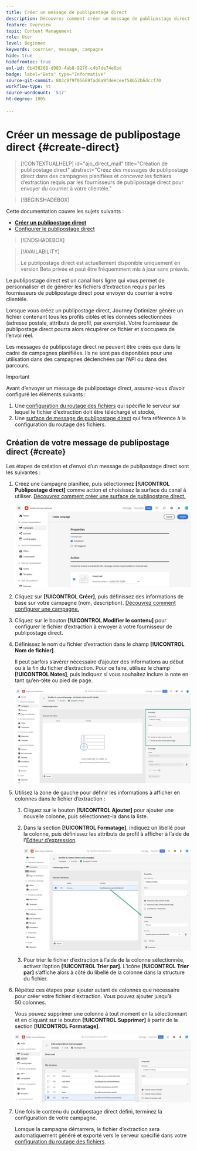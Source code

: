 ```yaml
---
title: Créer un message de publipostage direct
description: Découvrez comment créer un message de publipostage direct dans Journey Optimizer.
feature: Overview
topic: Content Management
role: User
level: Beginner
keywords: courrier, message, campagne
hide: true
hidefromtoc: true
exl-id: 6b438268-d983-4ab8-9276-c4b7de74e6bd
badge: label="Beta" type="Informative"
source-git-commit: 803c9f9f05669fad0a9fdeeceef58652b6dccf70
workflow-type: ht
source-wordcount: '517'
ht-degree: 100%

---
```


# Créer un message de publipostage direct {#create-direct}

>[!CONTEXTUALHELP]
>id="ajo_direct_mail"
>title="Création de publipostage direct"
>abstract="Créez des messages de publipostage direct dans des campagnes planifiées et concevez les fichiers d’extraction requis par les fournisseurs de publipostage direct pour envoyer du courrier à votre clientèle."

>[!BEGINSHADEBOX]

Cette documentation couvre les sujets suivants :

* **[Créer un publipostage direct](create-direct-mail.md)**
* [Configurer le publipostage direct](direct-mail-configuration.md)

>[!ENDSHADEBOX]

>[!AVAILABILITY]
>
>Le publipostage direct est actuellement disponible uniquement en version Beta privée et peut être fréquemment mis à jour sans préavis.

Le publipostage direct est un canal hors ligne qui vous permet de personnaliser et de générer les fichiers d’extraction requis par les fournisseurs de publipostage direct pour envoyer du courrier à votre clientèle.

Lorsque vous créez un publipostage direct, Journey Optimizer génère un fichier contenant tous les profils ciblés et les données sélectionnées (adresse postale, attributs de profil, par exemple). Votre fournisseur de publipostage direct pourra alors récupérer ce fichier et s’occupera de l’envoi réel.

Les messages de publipostage direct ne peuvent être créés que dans le cadre de campagnes planifiées. Ils ne sont pas disponibles pour une utilisation dans des campagnes déclenchées par l’API ou dans des parcours.

>[!IMPORTANT]
>
>Avant d’envoyer un message de publipostage direct, assurez-vous d’avoir configuré les éléments suivants :
>
>1. Une [configuration du routage des fichiers](../direct-mail/direct-mail-configuration.md#file-routing-configuration) qui spécifie le serveur sur lequel le fichier d’extraction doit être téléchargé et stocké,
>1. Une [surface de message de publipostage direct](../direct-mail/direct-mail-configuration.md#direct-mail-surface) qui fera référence à la configuration du routage des fichiers.


## Création de votre message de publipostage direct {#create}

Les étapes de création et d’envoi d’un message de publipostage direct sont les suivantes :

1. Créez une campagne planifiée, puis sélectionnez **[!UICONTROL Publipostage direct]** comme action et choisissez la surface du canal à utiliser. [Découvrez comment créer une surface de publipostage direct.](../direct-mail/direct-mail-configuration.md#direct-mail-surface)

   ![](assets/direct-mail-campaign.png)

1. Cliquez sur **[!UICONTROL Créer]**, puis définissez des informations de base sur votre campagne (nom, description). [Découvrez comment configurer une campagne.](../campaigns/create-campaign.md)

1. Cliquez sur le bouton **[!UICONTROL Modifier le contenu]** pour configurer le fichier d’extraction à envoyer à votre fournisseur de publipostage direct.

1. Définissez le nom du fichier d’extraction dans le champ **[!UICONTROL Nom de fichier]**.

   Il peut parfois s’avérer nécessaire d’ajouter des informations au début ou à la fin du fichier d’extraction. Pour ce faire, utilisez le champ **[!UICONTROL Notes]**, puis indiquez si vous souhaitez inclure la note en tant qu’en-tête ou pied de page.

   <!--Click on the button to the right of the Output file field and enter the desired label. You can use personalization fields, content blocks and dynamic text (see Defining content). For example, you can complete the label with the delivery ID or the extraction date.-->

   ![](assets/direct-mail-properties.png)

1. Utilisez la zone de gauche pour définir les informations à afficher en colonnes dans le fichier d’extraction :

   1. Cliquez sur le bouton **[!UICONTROL Ajouter]** pour ajouter une nouvelle colonne, puis sélectionnez-la dans la liste.

   1. Dans la section **[!UICONTROL Formatage]**, indiquez un libellé pour la colonne, puis définissez les attributs de profil à afficher à l’aide de l’[Éditeur d’expression](../personalization/personalization-build-expressions.md).

      ![](assets/direct-mail-content.png)

   1. Pour trier le fichier d’extraction à l’aide de la colonne sélectionnée, activez l’option **[!UICONTROL Trier par]**. L’icône **[!UICONTROL Trier par]** s’affiche alors à côté du libellé de la colonne dans la structure du fichier.

1. Répétez ces étapes pour ajouter autant de colonnes que nécessaire pour créer votre fichier d’extraction. Vous pouvez ajouter jusqu’à 50 colonnes.

   Vous pouvez supprimer une colonne à tout moment en la sélectionnant et en cliquant sur le bouton **[!UICONTROL Supprimer]** à partir de la section **[!UICONTROL Formatage]**.

   ![](assets/direct-mail-complete.png)

1. Une fois le contenu du publipostage direct défini, terminez la configuration de votre campagne.

   Lorsque la campagne démarrera, le fichier d’extraction sera automatiquement généré et exporté vers le serveur spécifié dans votre [configuration du routage des fichiers](../direct-mail/direct-mail-configuration.md).

